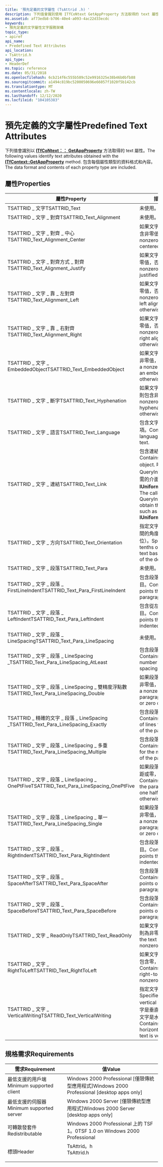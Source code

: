 ```yaml
---
title: '預先定義的文字屬性 (TsAttrid .h) '
description: 下列值會識別使用 ITfCoNtext GetAppProperty 方法取得的 text 屬性。 包含每個屬性類型的資料格式和內容。
ms.assetid: af73edb8-b706-40e4-a093-4ac22d33ecdc
keywords:
- 預先定義的文字屬性文字服務架構
topic_type:
- apiref
api_name:
- Predefined Text Attributes
api_location:
- TsAttrid.h
api_type:
- HeaderDef
ms.topic: reference
ms.date: 05/31/2018
ms.openlocfilehash: 6cb214f6c555b589c52e9916325e38b46b0bfb88
ms.sourcegitcommit: a1494c819bc5200050696e66057f1020f5b142cb
ms.translationtype: MT
ms.contentlocale: zh-TW
ms.lasthandoff: 12/12/2020
ms.locfileid: "104105383"
---
```

# <a name="predefined-text-attributes"></a><span data-ttu-id="e0fa8-105">預先定義的文字屬性</span><span class="sxs-lookup"><span data-stu-id="e0fa8-105">Predefined Text Attributes</span></span>

<span data-ttu-id="e0fa8-106">下列值會識別以 [**ITfCoNtext：： GetAppProperty**](/windows/desktop/api/msctf/nf-msctf-itfcontext-getappproperty) 方法取得的 text 屬性。</span><span class="sxs-lookup"><span data-stu-id="e0fa8-106">The following values identify text attributes obtained with the [**ITfContext::GetAppProperty**](/windows/desktop/api/msctf/nf-msctf-itfcontext-getappproperty) method.</span></span> <span data-ttu-id="e0fa8-107">包含每個屬性類型的資料格式和內容。</span><span class="sxs-lookup"><span data-stu-id="e0fa8-107">The data format and contents of each property type are included.</span></span>

## <a name="properties"></a><span data-ttu-id="e0fa8-108">屬性</span><span class="sxs-lookup"><span data-stu-id="e0fa8-108">Properties</span></span>



| <span data-ttu-id="e0fa8-109">屬性</span><span class="sxs-lookup"><span data-stu-id="e0fa8-109">Property</span></span>                                     | <span data-ttu-id="e0fa8-110">描述</span><span class="sxs-lookup"><span data-stu-id="e0fa8-110">Description</span></span>                                                                                                                                              |
|----------------------------------------------|----------------------------------------------------------------------------------------------------------------------------------------------------------|
| <span data-ttu-id="e0fa8-111">TSATTRID \_ 文字</span><span class="sxs-lookup"><span data-stu-id="e0fa8-111">TSATTRID\_Text</span></span>                               | <span data-ttu-id="e0fa8-112">未使用。</span><span class="sxs-lookup"><span data-stu-id="e0fa8-112">Not used.</span></span>                                                                                                                                                |
| <span data-ttu-id="e0fa8-113">TSATTRID \_ 文字 \_ 對齊</span><span class="sxs-lookup"><span data-stu-id="e0fa8-113">TSATTRID\_Text\_Alignment</span></span>                    | <span data-ttu-id="e0fa8-114">未使用。</span><span class="sxs-lookup"><span data-stu-id="e0fa8-114">Not used.</span></span>                                                                                                                                                |
| <span data-ttu-id="e0fa8-115">TSATTRID \_ 文字 \_ 對齊 \_ 中心</span><span class="sxs-lookup"><span data-stu-id="e0fa8-115">TSATTRID\_Text\_Alignment\_Center</span></span>            | <span data-ttu-id="e0fa8-116">如果文字是置中或為零，則包含非零值。</span><span class="sxs-lookup"><span data-stu-id="e0fa8-116">Contains a nonzero value if the text is centered or zero otherwise.</span></span>                                                                                      |
| <span data-ttu-id="e0fa8-117">TSATTRID \_ 文字 \_ 對齊方式 \_ 對齊</span><span class="sxs-lookup"><span data-stu-id="e0fa8-117">TSATTRID\_Text\_Alignment\_Justify</span></span>           | <span data-ttu-id="e0fa8-118">如果文字是對齊的，則包含非零值，否則為零。</span><span class="sxs-lookup"><span data-stu-id="e0fa8-118">Contains a nonzero value if the text is justified or zero otherwise.</span></span>                                                                                     |
| <span data-ttu-id="e0fa8-119">TSATTRID \_ 文字 \_ 靠 \_ 左對齊</span><span class="sxs-lookup"><span data-stu-id="e0fa8-119">TSATTRID\_Text\_Alignment\_Left</span></span>              | <span data-ttu-id="e0fa8-120">如果文字靠左對齊，則包含非零值，否則為零。</span><span class="sxs-lookup"><span data-stu-id="e0fa8-120">Contains a nonzero value if the text is left aligned or zero otherwise.</span></span>                                                                                  |
| <span data-ttu-id="e0fa8-121">TSATTRID \_ 文字 \_ 靠 \_ 右對齊</span><span class="sxs-lookup"><span data-stu-id="e0fa8-121">TSATTRID\_Text\_Alignment\_Right</span></span>             | <span data-ttu-id="e0fa8-122">如果文字靠右對齊，則包含非零值，否則為零。</span><span class="sxs-lookup"><span data-stu-id="e0fa8-122">Contains a nonzero value if the text is right aligned or zero otherwise.</span></span>                                                                                 |
| <span data-ttu-id="e0fa8-123">TSATTRID \_ 文字 \_ EmbeddedObject</span><span class="sxs-lookup"><span data-stu-id="e0fa8-123">TSATTRID\_Text\_EmbeddedObject</span></span>               | <span data-ttu-id="e0fa8-124">如果文字是内嵌物件，則包含非零值，否則為零。</span><span class="sxs-lookup"><span data-stu-id="e0fa8-124">Contains a nonzero value if the text is an embedded object or zero otherwise.</span></span>                                                                            |
| <span data-ttu-id="e0fa8-125">TSATTRID \_ 文字 \_ 斷字</span><span class="sxs-lookup"><span data-stu-id="e0fa8-125">TSATTRID\_Text\_Hyphenation</span></span>                  | <span data-ttu-id="e0fa8-126">如果文字以斷字元或零為零，則包含非零值。</span><span class="sxs-lookup"><span data-stu-id="e0fa8-126">Contains a nonzero value if the text is hyphenated or zero otherwise.</span></span>                                                                                    |
| <span data-ttu-id="e0fa8-127">TSATTRID \_ 文字 \_ 語言</span><span class="sxs-lookup"><span data-stu-id="e0fa8-127">TSATTRID\_Text\_Language</span></span>                     | <span data-ttu-id="e0fa8-128">包含文字的 **LANGID** 語言識別項。</span><span class="sxs-lookup"><span data-stu-id="e0fa8-128">Contains the **LANGID** language identifier of the text.</span></span>                                                                                                 |
| <span data-ttu-id="e0fa8-129">TSATTRID \_ 文字 \_ 連結</span><span class="sxs-lookup"><span data-stu-id="e0fa8-129">TSATTRID\_Text\_Link</span></span>                         | <span data-ttu-id="e0fa8-130">包含連結化物件的指標。</span><span class="sxs-lookup"><span data-stu-id="e0fa8-130">Contains a pointer to a link object.</span></span> <span data-ttu-id="e0fa8-131">呼叫端必須使用 QueryInterface 方法來取得所需的介面，例如 **IUniformResourceLocator**。</span><span class="sxs-lookup"><span data-stu-id="e0fa8-131">The caller must use the QueryInterface method to obtain the desired interface, such as **IUniformResourceLocator**.</span></span> |
| <span data-ttu-id="e0fa8-132">TSATTRID \_ 文字 \_ 方向</span><span class="sxs-lookup"><span data-stu-id="e0fa8-132">TSATTRID\_Text\_Orientation</span></span>                  | <span data-ttu-id="e0fa8-133">指定文字基底線與裝置 X 軸之間的角度（以十分之一度為單位）。</span><span class="sxs-lookup"><span data-stu-id="e0fa8-133">Specifies the angle, in tenths of degrees, between text base line and the x-axis of the device.</span></span>                                                          |
| <span data-ttu-id="e0fa8-134">TSATTRID \_ 文字 \_ 段落</span><span class="sxs-lookup"><span data-stu-id="e0fa8-134">TSATTRID\_Text\_Para</span></span>                         | <span data-ttu-id="e0fa8-135">未使用。</span><span class="sxs-lookup"><span data-stu-id="e0fa8-135">Not used.</span></span>                                                                                                                                                |
| <span data-ttu-id="e0fa8-136">TSATTRID \_ 文字 \_ 段落 \_ FirstLineIndent</span><span class="sxs-lookup"><span data-stu-id="e0fa8-136">TSATTRID\_Text\_Para\_FirstLineIndent</span></span>        | <span data-ttu-id="e0fa8-137">包含段落第一行縮排的點數目。</span><span class="sxs-lookup"><span data-stu-id="e0fa8-137">Contains the number of points that the first line of a paragraph is indented.</span></span>                                                                            |
| <span data-ttu-id="e0fa8-138">TSATTRID \_ 文字 \_ 段落 \_ LeftIndent</span><span class="sxs-lookup"><span data-stu-id="e0fa8-138">TSATTRID\_Text\_Para\_LeftIndent</span></span>             | <span data-ttu-id="e0fa8-139">包含從左邊縮排段落的點數目。</span><span class="sxs-lookup"><span data-stu-id="e0fa8-139">Contains the number of points that the paragraph is indented from the left.</span></span>                                                                              |
| <span data-ttu-id="e0fa8-140">TSATTRID \_ 文字 \_ 段落 \_ LineSpacing</span><span class="sxs-lookup"><span data-stu-id="e0fa8-140">TSATTRID\_Text\_Para\_LineSpacing</span></span>            | <span data-ttu-id="e0fa8-141">未使用。</span><span class="sxs-lookup"><span data-stu-id="e0fa8-141">Not used.</span></span>                                                                                                                                                |
| <span data-ttu-id="e0fa8-142">TSATTRID \_ 文字 \_ 段落 \_ LineSpacing \_</span><span class="sxs-lookup"><span data-stu-id="e0fa8-142">TSATTRID\_Text\_Para\_LineSpacing\_AtLeast</span></span>   | <span data-ttu-id="e0fa8-143">包含段落行距的最小行數。</span><span class="sxs-lookup"><span data-stu-id="e0fa8-143">Contains the minimum number of lines for the line spacing of the paragraph.</span></span>                                                                              |
| <span data-ttu-id="e0fa8-144">TSATTRID \_ 文字 \_ 段落 \_ LineSpacing \_ 雙精度浮點數</span><span class="sxs-lookup"><span data-stu-id="e0fa8-144">TSATTRID\_Text\_Para\_LineSpacing\_Double</span></span>    | <span data-ttu-id="e0fa8-145">如果段落是雙重間距，則包含非零值，否則為零。</span><span class="sxs-lookup"><span data-stu-id="e0fa8-145">Contains a nonzero value if the paragraph is double spaced or zero otherwise.</span></span>                                                                            |
| <span data-ttu-id="e0fa8-146">TSATTRID \_ 精確的文字 \_ 段落 \_ LineSpacing \_</span><span class="sxs-lookup"><span data-stu-id="e0fa8-146">TSATTRID\_Text\_Para\_LineSpacing\_Exactly</span></span>   | <span data-ttu-id="e0fa8-147">包含段落行距的確切行數。</span><span class="sxs-lookup"><span data-stu-id="e0fa8-147">Contains the exact number of lines for the line spacing of the paragraph.</span></span>                                                                                |
| <span data-ttu-id="e0fa8-148">TSATTRID \_ 文字 \_ 段落 \_ LineSpacing \_ 多重</span><span class="sxs-lookup"><span data-stu-id="e0fa8-148">TSATTRID\_Text\_Para\_LineSpacing\_Multiple</span></span>  | <span data-ttu-id="e0fa8-149">包含段落多行間距的行數。</span><span class="sxs-lookup"><span data-stu-id="e0fa8-149">Contains the number of lines for the multiple line spacing of the paragraph.</span></span>                                                                             |
| <span data-ttu-id="e0fa8-150">TSATTRID \_ 文字 \_ 段落 \_ LineSpacing \_ OnePtFive</span><span class="sxs-lookup"><span data-stu-id="e0fa8-150">TSATTRID\_Text\_Para\_LineSpacing\_OnePtFive</span></span> | <span data-ttu-id="e0fa8-151">如果段落是1，而一個半行間距或零，則包含非零值。</span><span class="sxs-lookup"><span data-stu-id="e0fa8-151">Contains a nonzero value if the paragraph is one and one half line spaced or zero otherwise.</span></span>                                                             |
| <span data-ttu-id="e0fa8-152">TSATTRID \_ 文字 \_ 段落 \_ LineSpacing \_ 單一</span><span class="sxs-lookup"><span data-stu-id="e0fa8-152">TSATTRID\_Text\_Para\_LineSpacing\_Single</span></span>    | <span data-ttu-id="e0fa8-153">如果段落為單一間距，則包含非零值，否則為零。</span><span class="sxs-lookup"><span data-stu-id="e0fa8-153">Contains a nonzero value if the paragraph is single spaced or zero otherwise.</span></span>                                                                            |
| <span data-ttu-id="e0fa8-154">TSATTRID \_ 文字 \_ 段落 \_ RightIndent</span><span class="sxs-lookup"><span data-stu-id="e0fa8-154">TSATTRID\_Text\_Para\_RightIndent</span></span>            | <span data-ttu-id="e0fa8-155">包含段落從右邊縮排的點數目。</span><span class="sxs-lookup"><span data-stu-id="e0fa8-155">Contains the number of points that the paragraph is indented from the right.</span></span>                                                                             |
| <span data-ttu-id="e0fa8-156">TSATTRID \_ 文字 \_ 段落 \_ SpaceAfter</span><span class="sxs-lookup"><span data-stu-id="e0fa8-156">TSATTRID\_Text\_Para\_SpaceAfter</span></span>             | <span data-ttu-id="e0fa8-157">包含段落後間距的點數。</span><span class="sxs-lookup"><span data-stu-id="e0fa8-157">Contains the number of points of spacing after the paragraph.</span></span>                                                                                            |
| <span data-ttu-id="e0fa8-158">TSATTRID \_ 文字 \_ 段落 \_ SpaceBefore</span><span class="sxs-lookup"><span data-stu-id="e0fa8-158">TSATTRID\_Text\_Para\_SpaceBefore</span></span>            | <span data-ttu-id="e0fa8-159">包含段落前間距的點數。</span><span class="sxs-lookup"><span data-stu-id="e0fa8-159">Contains the number of points of spacing before the paragraph.</span></span>                                                                                           |
| <span data-ttu-id="e0fa8-160">TSATTRID \_ 文字 \_ ReadOnly</span><span class="sxs-lookup"><span data-stu-id="e0fa8-160">TSATTRID\_Text\_ReadOnly</span></span>                     | <span data-ttu-id="e0fa8-161">如果文字是唯讀，則為零，否則為非零。</span><span class="sxs-lookup"><span data-stu-id="e0fa8-161">Contains zero if the text is read-only or nonzero otherwise.</span></span>                                                                                             |
| <span data-ttu-id="e0fa8-162">TSATTRID \_ 文字 \_ RightToLeft</span><span class="sxs-lookup"><span data-stu-id="e0fa8-162">TSATTRID\_Text\_RightToLeft</span></span>                  | <span data-ttu-id="e0fa8-163">如果文字是由右至左閱讀，則包含零，否則為非零。</span><span class="sxs-lookup"><span data-stu-id="e0fa8-163">Contains zero if the text is right-to-left reading or nonzero otherwise.</span></span>                                                                                 |
| <span data-ttu-id="e0fa8-164">TSATTRID \_ 文字 \_ VerticalWriting</span><span class="sxs-lookup"><span data-stu-id="e0fa8-164">TSATTRID\_Text\_VerticalWriting</span></span>              | <span data-ttu-id="e0fa8-165">指定文字是垂直或水準。</span><span class="sxs-lookup"><span data-stu-id="e0fa8-165">Specifies if the text is vertical or horizontal.</span></span> <span data-ttu-id="e0fa8-166">如果文字是垂直的，則包含零（如果文字是水準或非零）。</span><span class="sxs-lookup"><span data-stu-id="e0fa8-166">Contains zero if the text is horizontal or nonzero if the text is vertical.</span></span>                             |



 

## <a name="requirements"></a><span data-ttu-id="e0fa8-167">規格需求</span><span class="sxs-lookup"><span data-stu-id="e0fa8-167">Requirements</span></span>



| <span data-ttu-id="e0fa8-168">需求</span><span class="sxs-lookup"><span data-stu-id="e0fa8-168">Requirement</span></span> | <span data-ttu-id="e0fa8-169">值</span><span class="sxs-lookup"><span data-stu-id="e0fa8-169">Value</span></span> |
|-------------------------------------|---------------------------------------------------------------------------------------|
| <span data-ttu-id="e0fa8-170">最低支援的用戶端</span><span class="sxs-lookup"><span data-stu-id="e0fa8-170">Minimum supported client</span></span><br/> | <span data-ttu-id="e0fa8-171">Windows 2000 Professional \[僅限傳統型應用程式\]</span><span class="sxs-lookup"><span data-stu-id="e0fa8-171">Windows 2000 Professional \[desktop apps only\]</span></span><br/>                            |
| <span data-ttu-id="e0fa8-172">最低支援的伺服器</span><span class="sxs-lookup"><span data-stu-id="e0fa8-172">Minimum supported server</span></span><br/> | <span data-ttu-id="e0fa8-173">Windows 2000 Server \[僅限傳統型應用程式\]</span><span class="sxs-lookup"><span data-stu-id="e0fa8-173">Windows 2000 Server \[desktop apps only\]</span></span><br/>                                  |
| <span data-ttu-id="e0fa8-174">可轉散發套件</span><span class="sxs-lookup"><span data-stu-id="e0fa8-174">Redistributable</span></span><br/>          | <span data-ttu-id="e0fa8-175">Windows 2000 Professional 上的 TSF 1。0</span><span class="sxs-lookup"><span data-stu-id="e0fa8-175">TSF 1.0 on Windows 2000 Professional</span></span><br/>                                       |
| <span data-ttu-id="e0fa8-176">標頭</span><span class="sxs-lookup"><span data-stu-id="e0fa8-176">Header</span></span><br/>                   | <dl> <span data-ttu-id="e0fa8-177"><dt>TsAttrid。h</dt></span><span class="sxs-lookup"><span data-stu-id="e0fa8-177"><dt>TsAttrid.h</dt></span></span> </dl> |



 

